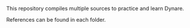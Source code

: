 This repository compiles multiple sources to practice and learn Dynare.

References can be found in each folder.